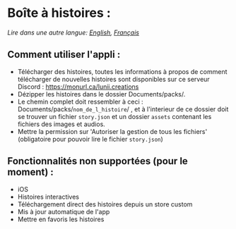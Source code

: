 # Boîte à histoires :
*Lire dans une autre langue: [English](readme.md), [Français](readme.fr.md)*
## Comment utiliser l'appli :
- Télécharger des histoires, toutes les informations à propos de comment télécharger de nouvelles histoires sont disponibles sur ce serveur Discord : https://monurl.ca/lunii.creations 
- Dézipper les histoires dans le dossier Documents/packs/.
- Le chemin complet doit ressembler à ceci : Documents/packs/`nom_de_l_histoire`/ , et à l'interieur de ce dossier doit se trouver un fichier `story.json` et un dossier `assets` contenant les fichiers des images et audios.
- Mettre la permission sur 'Autoriser la gestion de tous les fichiers' (obligatoire pour pouvoir lire le fichier `story.json`)
  
## Fonctionnalités non supportées (pour le moment) : 
- iOS
- Histoires interactives
- Téléchargement direct des histoires depuis un store custom
- Mis à jour automatique de l'app
- Mettre en favoris les histoires